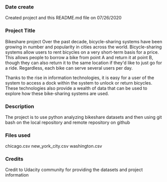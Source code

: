### Date create
Created project and this README.md file on 07/26/2020

### Project Title
Bikeshare project
Over the past decade, bicycle-sharing systems have been growing in number and popularity in cities across the world. Bicycle-sharing systems allow users to rent bicycles on a very short-term basis for a price. This allows people to borrow a bike from point A and return it at point B, though they can also return it to the same location if they'd like to just go for a ride. Regardless, each bike can serve several users per day.

Thanks to the rise in information technologies, it is easy for a user of the system to access a dock within the system to unlock or return bicycles. These technologies also provide a wealth of data that can be used to explore how these bike-sharing systems are used.

### Description
The project is to use python analyzing bikeshare datasets and then using git bash on the local repository and remote repository on github

### Files used
chicago.csv new_york_city.csv washington.csv

### Credits
Credit to Udacity community for providing the datasets and project information
